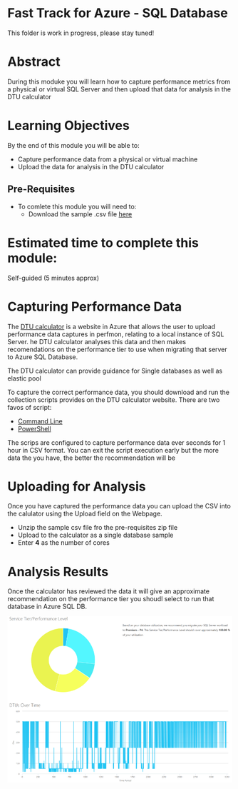 # Fast Track for Azure - SQL Database

This folder is work in progress, please stay tuned! 

# Abstract

During this moduke you will learn how to capture performance metrics from a physical or virtual SQL Server and then upload that data for analysis in the DTU calculator

# Learning Objectives

By the end of this module you will be able to:
* Capture performance data from a physical or virtual machine
* Upload the data for analysis in the DTU calculator


## Pre-Requisites

* To comlete this module you will need to:
    * Download the sample .csv file [here](/artefacts/sql-perfmon-log.zip)

# Estimated time to complete this module:
Self-guided (5 minutes approx)

# Capturing Performance Data

The [DTU calculator](http://dtucalculator.azurewebsites.net/) is a website in Azure that allows the user to upload performance data captures in perfmon, relating to a local instance of SQL Server.  he DTU calculator analyses this data and then makes recomendations on the performance tier to use when migrating that server to Azure SQL Database.

The DTU calculator can provide guidance for Single databases as well as elastic pool

To capture the correct performance data, you should download and run the collection scripts provides on the DTU calculator website.  There are two favos of script:
* [Command Line](http://dtucalculator.azurewebsites.net/Downloads/sql-perfmon-cl.zip)
* [PowerShell](http://dtucalculator.azurewebsites.net/Downloads/sql-perfmon-ps.zip)

The scrips are configured to capture performance data ever seconds for 1 hour in CSV format.  You can exit the script execution early but the more data the you have, the better the recommendation will be

# Uploading for Analysis

Once you have captured the performance data you can upload the CSV into the calulator using the Upload field on the Webpage.

* Unzip the sample csv file fro the pre-requisites zip file
* Upload to the calculator as a single database sample
* Enter **4** as the number of cores

# Analysis Results

Once the calculator has reviewed the data it will give an approximate recommendation on the performance tier you shoudl select to run that database in Azure SQL DB.

![Screenshot](/Images/SQLDB-DTU-Results.png)
